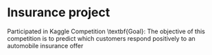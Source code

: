 
# Insurance project


Participated in Kaggle Competition
\textbf{Goal}: The objective of this competition is to predict which customers respond positively to an automobile insurance offer
